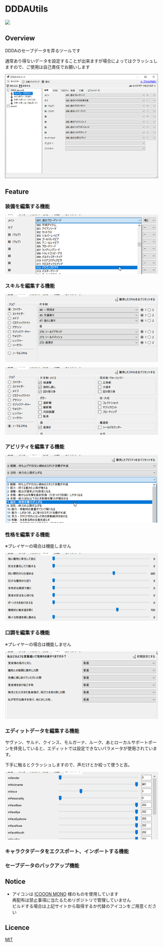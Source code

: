 # DDDAUtils

![](https://img.shields.io/badge/license-MIT-informational.svg)

## Overview

DDDAのセーブデータを弄るツールです

通常あり得ないデータを設定することが出来ますが場合によってはクラッシュしますので、ご使用は自己責任でお願いします

![](images/01.png)

## Feature

### 装備を編集する機能

![](images/02.png)

### スキルを編集する機能

![](images/03.png)

![](images/04.png)

### アビリティを編集する機能

![](images/05.png)

### 性格を編集する機能

※プレイヤーの場合は機能しません

![](images/06.png)

### 口調を編集する機能

※プレイヤーの場合は機能しません

![](images/07.png)

### エディットデータを編集する機能

サヴァン、サルド、クインス、モルガーナ、ルーク、あとローカルサポートポーンを拝見していると、エディットでは設定できないパラメータが使用されています。

下手に触るとクラッシュしますので、声だけとか絞って使うと吉。

![](images/08.png)

### キャラクタデータをエクスポート、インポートする機能

### セーブデータのバックアップ機能

## Notice
- アイコンは [ICOOON MONO](https://icooon-mono.com
) 様のものを使用しています  
再配布は禁止事項に当たるためリポジトリで管理していません  
ビルドする場合は上記サイトから取得するか代替のアイコンをご用意ください

## Licence

[MIT](https://github.com/hananoki/x2FOJP/blob/master/LICENSE.md)